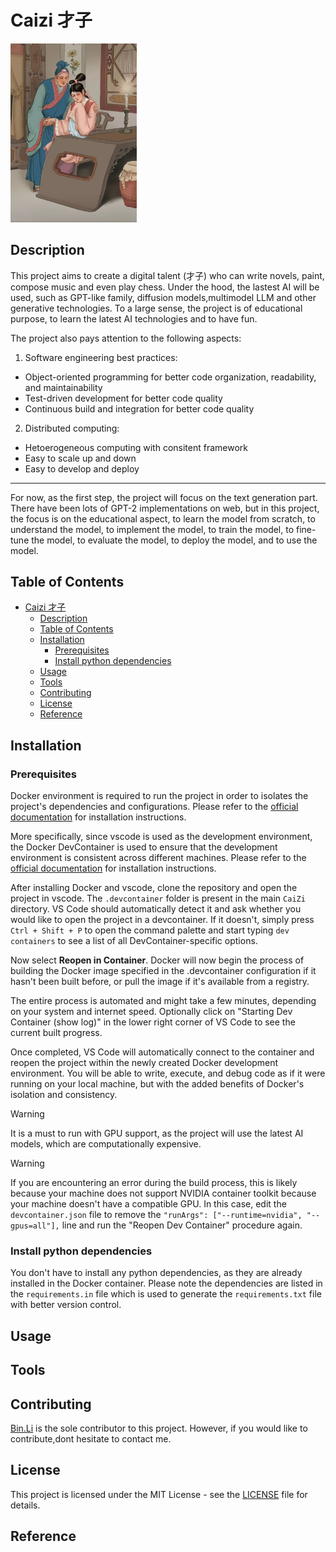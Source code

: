 # Caizi 才子

<img src="cover.png" width="40%">


## Description
This project aims to create a digital talent (才子) who can write novels, paint, compose music and even play chess. Under the hood, the lastest AI  will be used, such as GPT-like  family, diffusion models,multimodel LLM  and other generative technologies. To a large sense, the project is of educational purpose, to learn the latest AI technologies and to have fun.

The project also pays attention to the following aspects:

1. Software engineering best practices:
  -  Object-oriented programming for better code organization, readability, and maintainability 
  -  Test-driven development for better code quality
  -  Continuous build and integration for better code quality

2. Distributed computing:
  - Hetoerogeneous computing with consitent framework
  - Easy to scale up and down
  - Easy to develop and deploy 
   

----------------------------------------------
For now, as the first step, the project will focus on the text generation part.  
There have been lots of GPT-2 implementations on web, but in this project, the focus is on the educational aspect, to learn the model from scratch, to understand the model, to implement the model, to train the model, to fine-tune the model, to evaluate the model, to deploy the model, and to use the model.


## Table of Contents

- [Caizi 才子](#caizi-才子)
  - [Description](#description)
  - [Table of Contents](#table-of-contents)
  - [Installation](#installation)
    - [Prerequisites](#prerequisites)
    - [Install python dependencies](#install-python-dependencies)
  - [Usage](#usage)
  - [Tools](#tools)
  - [Contributing](#contributing)
  - [License](#license)
  - [Reference](#reference)

## Installation

### Prerequisites

Docker environment is required to run the project in order to isolates the project's dependencies and configurations. Please refer to the [official documentation](https://docs.docker.com/get-docker/) for installation instructions.

More specifically, since vscode is used as the development environment, the Docker DevContainer is used to ensure that the development environment is consistent across different machines. Please refer to the [official documentation](https://code.visualstudio.com/docs/remote/containers) for installation instructions.

After installing Docker and vscode, clone the repository and open the project in vscode. The `.devcontainer` folder is present in the main `CaiZi` directory. VS Code should automatically detect it and ask whether you would like to open the project in a devcontainer. If it doesn't, simply press `Ctrl + Shift + P` to open the command palette and start typing `dev containers` to see a list of all DevContainer-specific options.


Now select **Reopen in Container**. Docker will now begin the process of building the Docker image specified in the .devcontainer configuration if it hasn't been built before, or pull the image if it's available from a registry.

The entire process is automated and might take a few minutes, depending on your system and internet speed. Optionally click on "Starting Dev Container (show log)" in the lower right corner of VS Code to see the current built progress.

Once completed, VS Code will automatically connect to the container and reopen the project within the newly created Docker development environment. You will be able to write, execute, and debug code as if it were running on your local machine, but with the added benefits of Docker's isolation and consistency.

> [!WARNING]
> It is a must to run with GPU support, as the project will use the latest AI models, which are computationally expensive.

> [!WARNING]
> If you are encountering an error during the build process, this is likely because your machine does not support NVIDIA container toolkit because your machine doesn't have a compatible GPU. In this case, edit the `devcontainer.json` file to remove the `"runArgs": ["--runtime=nvidia", "--gpus=all"],` line and run the "Reopen Dev Container" procedure again.


### Install python dependencies
You don't have to install any python dependencies, as they are already installed in the Docker container. Please note the 
dependencies are listed in the `requirements.in` file which is used to generate the `requirements.txt` file with better version control.


## Usage




## Tools


## Contributing

[Bin.Li](mailto:ornot2008@yahoo.com) is the sole contributor to this project. However, if you would like to contribute,dont hesitate to contact me.

## License

This project is licensed under the MIT License - see the [LICENSE](LICENSE) file for details. 


## Reference
